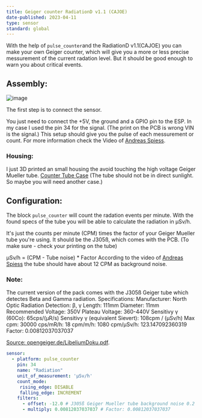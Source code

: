 ```yaml
---
title: Geiger counter RadiationD v1.1 (CAJOE)
date-published: 2023-04-11
type: sensor
standard: global
---
```


With the help of `pulse_counter`and the RadiationD v1.1(CAJOE) you can make your own Geiger
counter, which will give you a more or less precise messurement of the
current radation level. But it should be good enough to warn you about
critical events.

## Assembly:

![image](/radiationD-v1-1-cajoe_small.jpg)

The first step is to connect the sensor.

You just need to connect the +5V, the ground and a GPIO pin to the ESP.
In my case I used the pin 34 for the signal. (The print on the PCB is
wrong VIN is the signal.) This setup should give you the pulse of each
messurement or count. For more information check the Video of [Andreas
Spiess](https://www.youtube.com/watch?v=K28Az3-gV7E).

### Housing:

I just 3D printed an small housing the avoid touching the high voltage
Geiger Mueller tube. [Counter Tube
Case](https://www.thingiverse.com/thing:5425224) (The tube should not be
in direct sunlight. So maybe you will need another case.)

## Configuration:

The block `pulse_counter` will count the radation events per minute. With the found
specs of the tube you will be able to calculate the radiation in μSv/h.

It\'s just the counts per minute (CPM) times the factor of your Geiger
Mueller tube you\'re using. It should be the J305ß, which comes with the
PCB. (To make sure - check your printing on the tube)

μSv/h = (CPM - Tube noise) \* Factor According to the video of [Andreas
Spiess](https://www.youtube.com/watch?v=K28Az3-gV7E) the tube should
have about 12 CPM as background noise.

### Note:

The current version of the pack comes with the J305ß Geiger tube which
detectes Beta and Gamma radiation. Specifications: Manufacturer: North
Optic Radiation Detection: β, γ Length: 111mm Diameter: 11mm Recommended
Voltage: 350V Plateau Voltage: 360-440V Sensitivy γ (60Co): 65cps/(μR/s)
Sensitivy γ (equivalent Sievert): 108cpm / (μSv/h) Max cpm: 30000
cps/mR/h: 18 cpm/m/h: 1080 cpm/μSv/h: 123.147092360319 Factor:
0.00812037037037

[Source:
opengeiger.de/LibeliumDoku.pdf](http://www.opengeiger.de/LibeliumDoku.pdf).

``` yaml
sensor:
  - platform: pulse_counter
    pin: 34
    name: "Radiation"
    unit_of_measurement: 'μSv/h'
    count_mode:
     rising_edge: DISABLE
     falling_edge: INCREMENT
    filters:
      - offset: -12.0 # J305ß Geiger Mueller tube background noise 0.2 pulses / sec x 60 sec = 12 CPM (Counts per Minute)
      - multiply: 0.00812037037037 # Factor: 0.00812037037037
```

